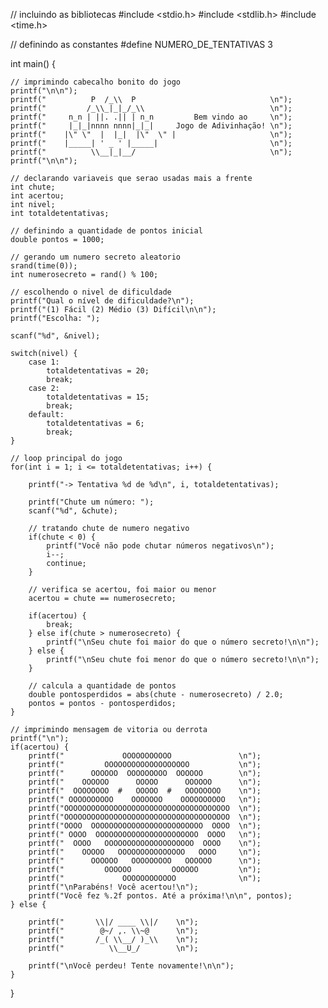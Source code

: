 // incluindo as bibliotecas
#include <stdio.h>
#include <stdlib.h>
#include <time.h>

// definindo as constantes
#define NUMERO_DE_TENTATIVAS 3

int main() {

	// imprimindo cabecalho bonito do jogo
	printf("\n\n");
	printf("          P  /_\\  P                              \n");
	printf("         /_\\_|_|_/_\\                            \n");
	printf("     n_n | ||. .|| | n_n         Bem vindo ao     \n");
	printf("     |_|_|nnnn nnnn|_|_|     Jogo de Adivinhação! \n");
	printf("    |\" \"  |  |_|  |\"  \" |                     \n");
	printf("    |_____| ' _ ' |_____|                         \n");
	printf("          \\__|_|__/                              \n");
	printf("\n\n");

	// declarando variaveis que serao usadas mais a frente
	int chute;
	int acertou;
	int nivel;
	int totaldetentativas;

	// definindo a quantidade de pontos inicial
	double pontos = 1000;
	
	// gerando um numero secreto aleatorio
	srand(time(0));
	int numerosecreto = rand() % 100;

	// escolhendo o nivel de dificuldade
	printf("Qual o nível de dificuldade?\n");
	printf("(1) Fácil (2) Médio (3) Difícil\n\n");
	printf("Escolha: ");

	scanf("%d", &nivel);

	switch(nivel) {
		case 1: 
			totaldetentativas = 20;
			break;
		case 2:
			totaldetentativas = 15;
			break;
		default:
			totaldetentativas = 6;
			break;
	}

	// loop principal do jogo
	for(int i = 1; i <= totaldetentativas; i++) {

		printf("-> Tentativa %d de %d\n", i, totaldetentativas);

		printf("Chute um número: ");
		scanf("%d", &chute);

		// tratando chute de numero negativo
		if(chute < 0) {
			printf("Você não pode chutar números negativos\n");
			i--;
			continue;
		}

		// verifica se acertou, foi maior ou menor
		acertou = chute == numerosecreto;

		if(acertou) {
			break;
		} else if(chute > numerosecreto) {
			printf("\nSeu chute foi maior do que o número secreto!\n\n");
		} else {
			printf("\nSeu chute foi menor do que o número secreto!\n\n");
		}

		// calcula a quantidade de pontos
		double pontosperdidos = abs(chute - numerosecreto) / 2.0;
		pontos = pontos - pontosperdidos;
	}

	// imprimindo mensagem de vitoria ou derrota
	printf("\n");
	if(acertou) {
		printf("             OOOOOOOOOOO               \n");
		printf("         OOOOOOOOOOOOOOOOOOO           \n");
		printf("      OOOOOO  OOOOOOOOO  OOOOOO        \n");
		printf("    OOOOOO      OOOOO      OOOOOO      \n");
		printf("  OOOOOOOO  #   OOOOO  #   OOOOOOOO    \n");
		printf(" OOOOOOOOOO    OOOOOOO    OOOOOOOOOO   \n");
		printf("OOOOOOOOOOOOOOOOOOOOOOOOOOOOOOOOOOOOO  \n");
		printf("OOOOOOOOOOOOOOOOOOOOOOOOOOOOOOOOOOOOO  \n");
		printf("OOOO  OOOOOOOOOOOOOOOOOOOOOOOOO  OOOO  \n");
		printf(" OOOO  OOOOOOOOOOOOOOOOOOOOOOO  OOOO   \n");
		printf("  OOOO   OOOOOOOOOOOOOOOOOOOO  OOOO    \n");
		printf("    OOOOO   OOOOOOOOOOOOOOO   OOOO     \n");
		printf("      OOOOOO   OOOOOOOOO   OOOOOO      \n");
		printf("         OOOOOO         OOOOOO         \n");
		printf("             OOOOOOOOOOOO              \n");
		printf("\nParabéns! Você acertou!\n");
		printf("Você fez %.2f pontos. Até a próxima!\n\n", pontos);
	} else {

        printf("       \\|/ ____ \\|/    \n");   
        printf("        @~/ ,. \\~@      \n");   
        printf("       /_( \\__/ )_\\    \n");   
        printf("          \\__U_/        \n");

		printf("\nVocê perdeu! Tente novamente!\n\n");
	}


}
